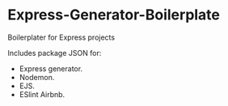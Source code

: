 # Express-Generator-Boilerplate
Boilerplater for Express projects


Includes package JSON for:

- Express generator.
- Nodemon.
- EJS.
- ESlint Airbnb.
